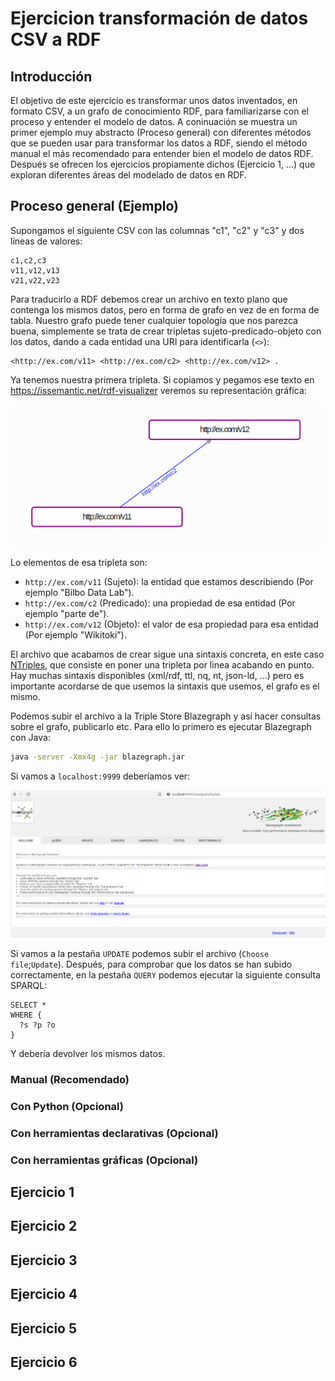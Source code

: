 # Ejercicion transformación de datos CSV a RDF

## Introducción

El objetivo de este ejercicio es transformar unos datos inventados, en formato CSV, a un grafo de conocimiento RDF, para familiarizarse con el proceso y entender el modelo de datos. A coninuación se muestra un primer ejemplo muy abstracto (Proceso general) con diferentes métodos que se pueden usar para transformar los datos a RDF, siendo el método manual el más recomendado para entender bien el modelo de datos RDF. Después se ofrecen los ejercicios propiamente dichos (Ejercicio 1, ...) que exploran diferentes áreas del modelado de datos en RDF. 

## Proceso general (Ejemplo)

Supongamos el siguiente CSV con las columnas "c1", "c2" y "c3" y dos líneas de valores:

```csv
c1,c2,c3
v11,v12,v13
v21,v22,v23
```

Para traducirlo a RDF debemos crear un archivo en texto plano que contenga los mismos datos, pero en forma de grafo en vez de en forma de tabla. Nuestro grafo puede tener cualquier topología que nos parezca buena, simplemente se trata de crear tripletas sujeto-predicado-objeto con los datos, dando a cada entidad una URI para identificarla (`<>`):

```nt
<http://ex.com/v11> <http://ex.com/c2> <http://ex.com/v12> .
```

Ya tenemos nuestra primera tripleta. Si copiamos y pegamos ese texto en https://issemantic.net/rdf-visualizer veremos su representación gráfica:

![Primera tripleta](ex1.png "Primera tripleta")

Lo elementos de esa tripleta son:

* `http://ex.com/v11` (Sujeto): la entidad que estamos describiendo (Por ejemplo "Bilbo Data Lab").
* `http://ex.com/c2` (Predicado): una propiedad de esa entidad (Por ejemplo "parte de").
* `http://ex.com/v12` (Objeto): el valor de esa propiedad para esa entidad (Por ejemplo "Wikitoki").

El archivo que acabamos de crear sigue una sintaxis concreta, en este caso [NTriples](https://www.w3.org/TR/n-triples/), que consiste en poner una tripleta por linea acabando en punto. Hay muchas sintaxis disponibles (xml/rdf, ttl, nq, nt, json-ld, ...) pero es importante acordarse de que usemos la sintaxis que usemos, el grafo es el mismo.

Podemos subir el archivo a la Triple Store Blazegraph y así hacer consultas sobre el grafo, publicarlo etc. Para ello lo primero es ejecutar Blazegraph con Java:

```bash
java -server -Xmx4g -jar blazegraph.jar
```

Si vamos a `localhost:9999` deberíamos ver:

![Blazegraph](blazegraph.png "Blazegraph")

Si vamos a la pestaña `UPDATE` podemos subir el archivo (`Choose file`;`Update`). Después, para comprobar que los datos se han subido correctamente, en la pestaña `QUERY` podemos ejecutar la siguiente consulta SPARQL:

```sparql
SELECT *
WHERE {
  ?s ?p ?o
}
```

Y debería devolver los mismos datos.

### Manual (Recomendado)

### Con Python (Opcional)

### Con herramientas declarativas (Opcional)

### Con herramientas gráficas (Opcional)

## Ejercicio 1

## Ejercicio 2

## Ejercicio 3

## Ejercicio 4

## Ejercicio 5

## Ejercicio 6